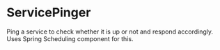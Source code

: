 # ServicePinger
Ping a service to check whether it is up or not and respond accordingly. Uses Spring Scheduling component for this. 
